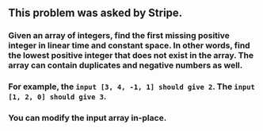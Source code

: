 ## This problem was asked by Stripe.

### Given an array of integers, find the first missing positive integer in linear time and constant space. In other words, find the lowest positive integer that does not exist in the array. The array can contain duplicates and negative numbers as well.

### For example, the `input [3, 4, -1, 1] should give 2`. The `input [1, 2, 0] should give 3`.

### You can modify the input array in-place.